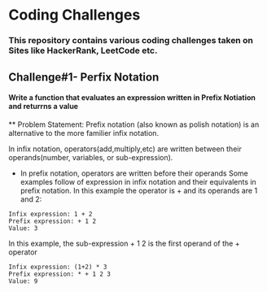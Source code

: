 # Coding Challenges 
### This repository contains various coding challenges taken on Sites like HackerRank, LeetCode etc. 

## Challenge#1- Perfix Notation 
#### Write a function that evaluates an expression written in Prefix Notiation and returrns a value 
** Problem Statement: 
Prefix notation (also known as polish notation) is an alternative to the more familier infix notation. 

In infix notation, operators(add,multiply,etc) are written between their operands(number, variables, or sub-expression). 
* In prefix notation, operators are written before their operands
Some examples follow of expression in infix notation and their equivalents in prefix notation. 
In this example the operator is + and its operands are 1 and 2:

```
Infix expression: 1 + 2 
Prefix expression: + 1 2 
Value: 3
```

In this example, the sub-expression + 1 2 is the first operand of the + operator 

```
Infix expression: (1+2) * 3
Prefix expression: * + 1 2 3 
Value: 9 
```
